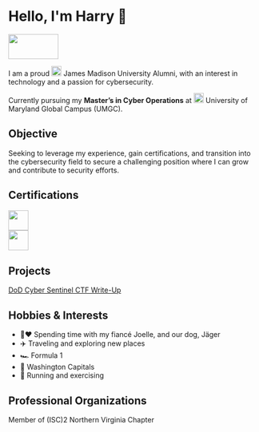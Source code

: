 # Hello, I'm Harry :wave:
<a href="https://linkedin.com/in/harrychallis/" target="_blank"><img src="https://custom-icon-badges.demolab.com/badge/LinkedIn-0A66C2?logo=linkedin-white&logoColor=fff" width="100" height="50"/></a>

I am a proud <a href="#"><img src="https://cdn.brandfetch.io/idnACab9-H/w/400/h/400/theme/dark/icon.jpeg?c=1dxbfHSJFAPEGdCLU4o5B" width="20" height="20"></a> James Madison University Alumni, with an interest in technology and a passion for cybersecurity.  

Currently pursuing my **Master’s in Cyber Operations** at <img src="https://cdn.brandfetch.io/idXj9f5hn0/w/200/h/200/theme/dark/icon.jpeg?c=1dxbfHSJFAPEGdCLU4o5B](https://cdn.brandfetch.io/idcQjDa9u5/w/400/h/400/theme/dark/icon.jpeg?c=1bxid64Mup7aczewSAYMX&t=1751030475521" width="20" height="20"></a> University of Maryland Global Campus (UMGC).


## Objective
Seeking to leverage my experience, gain certifications, and transition into the cybersecurity field to secure a challenging position where I can grow and contribute to security efforts.

## Certifications
<p align="left">
  <a href="https://www.credly.com/badges/02ea622c-ffb6-40bb-be3a-30693ca0fb6e/linked_in_profile" target="_blank" rel="noopener noreferrer">
    <img src="https://img.shields.io/badge/-Security%2B-FF0000?&style=for-the-badge&logo=CompTIA&logoColor=white" height="40"/>
  </a>
  <br/>
  <a href="https://www.credly.com/badges/83703f53-eeb4-44fc-81bd-3e6b2a508096" target="_blank" rel="noopener noreferrer">
    <img src="https://img.shields.io/badge/-Certified%20in%20Cybersecurity-005AA7?&style=for-the-badge&logo=ISC2&logoColor=white" height="40"/>
  </a>
</p>

## Projects
<a href="https://github.com/Harry-Hacks/DoDCyberSentinelJune2025">DoD Cyber Sentinel CTF Write-Up</a>


## Hobbies & Interests
- 🐶❤️ Spending time with my fiancé Joelle, and our dog, Jäger
- ✈️ Traveling and exploring new places
- 🏎️ Formula 1
- 🏒 Washington Capitals
- 🏃 Running and exercising

## Professional Organizations
Member of (ISC)2 Northern Virginia Chapter
